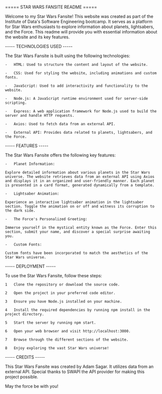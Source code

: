 ===== STAR WARS FANSITE README =====

Welcome to my Star Wars Fansite! This website was created as part of the Institute of Data's Software Engineering bootcamp. It serves as a platform for Star Wars enthusiasts to explore information about planets, lightsabers, and the Force. This readme will provide you with essential information about the website and its key features.


----- TECHNOLOGIES USED -----

The Star Wars Fansite is built using the following technologies:

    -   HTML: Used to structure the content and layout of the website.

    -   CSS: Used for styling the website, including animations and custom fonts.

    -   JavaScript: Used to add interactivity and functionality to the website.

    -   Node.js: A JavaScript runtime environment used for server-side scripting.

    -   Express: A web application framework for Node.js used to build the server and handle HTTP requests.

    -   Axios: Used to fetch data from an external API.

    -   External API: Provides data related to planets, lightsabers, and the Force.


----- FEATURES -----

The Star Wars Fansite offers the following key features:

    -   Planet Information: 
    
    Explore detailed information about various planets in the Star Wars universe. The website retrieves data from an external API using Axios and displays it in an organized and user-friendly manner. Each planet is presented in a card format, generated dynamically from a template.

    -   Lightsaber Animation:
    
    Experience an interactive lightsaber animation in the lightsaber section. Toggle the animation on or off and witness its corruption to the dark side.

    -   The Force's Personalized Greeting:

    Immerse yourself in the mystical entity known as the Force. Enter this section, submit your name, and discover a special surprise awaiting you.

    -   Custom Fonts:
    
    Custom fonts have been incorporated to match the aesthetics of the Star Wars universe.


----- DEPLOYMENT -----

To use the Star Wars Fansite, follow these steps:

    1   Clone the repository or download the source code.

    2   Open the project in your preferred code editor.

    3   Ensure you have Node.js installed on your machine.

    4   Install the required dependencies by running npm install in the project directory.

    5   Start the server by running npm start.

    6   Open your web browser and visit http://localhost:3000.

    7   Browse through the different sections of the website.

    8   Enjoy exploring the vast Star Wars universe!


----- CREDITS -----

This Star Wars Fansite was created by Adam Sagar. It utilizes data from an external API. Special thanks to SWAPI the API provider for making this project possible.

May the force be with you!




